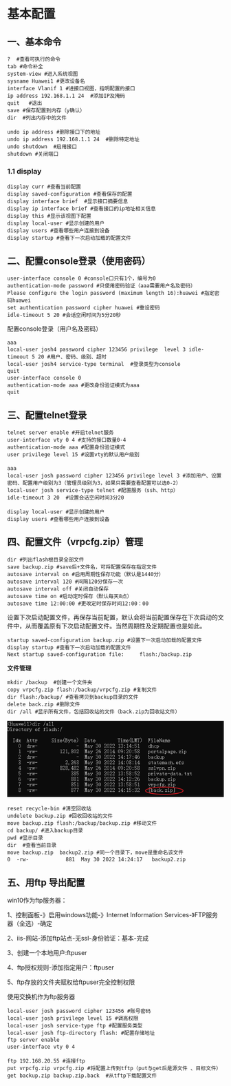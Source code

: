 # 基本配置



## **一、基本命令**

```
?  #查看可执行的命令
tab #命令补全
system-view #进入系统视图
sysname Huawei1 #更改设备名
interface Vlanif 1 #进接口视图，指明配置的接口
ip address 192.168.1.1 24  #添加IP及掩码
quit   #退出
save #保存配置到内存（y确认）
dir  #列出内存中的文件

undo ip address #删除接口下的地址
undo ip address 192.168.1.1 24  #删除特定地址
undo shutdown  #启用接口
shutdown #关闭端口
```

### **1.1 display**

```
display curr #查看当前配置
display saved-configuration #查看保存的配置
display interface brief  #显示接口摘要信息
display ip interface brief #查看接口的ip地址相关信息
display this #显示该视图下配置
display local-user #显示创建的用户
display users #查看哪些用户连接到设备
display startup #查看下一次启动加载的配置文件
```



## **二、配置console登录（使用密码）**

```
user-interface console 0 #console口只有1个，编号为0
authentication-mode password #只使用密码验证（aaa需要用户名及密码）
Please configure the login password (maximum length 16):huawei #指定密码huawei 
set authentication password cipher huawei #重设密码
idle-timeout 5 20 #会话空闲时间为5分20秒
```

配置console登录（用户名及密码）

```
aaa
local-user josh4 password cipher 123456 privilege  level 3 idle-timeout 5 20 #用户、密码、级别、超时
local-user josh4 service-type terminal  #登录类型为console
quit
user-interface console 0
authentication-mode aaa #更改身份验证模式为aaa
quit
```



## **三、配置telnet登录**

```
telnet server enable #开启telnet服务
user-interface vty 0 4 #支持的接口数量0-4
authentication-mode aaa #配置身份验证模式
user privilege level 15 #设置vty的默认用户级别

aaa
local-user josh password cipher 123456 privilege level 3 #添加用户、设置密码、配置用户级别为3（管理员级别为3，如果只需要查看配置可以选0-2）
local-user josh service-type telnet #配置服务（ssh、http）
idle-timeout 3 20  #设置会话空闲时间3分20

display local-user #显示创建的用户
display users #查看哪些用户连接到设备
```



## **四、配置文件（vrpcfg.zip）管理**

```
dir #列出flash根目录全部文件
save backup.zip #save后+文件名，可将配置保存在指定文件
autosave interval on #启用周期性保存功能（默认是1440分）
autosave interval 120 #间隔120分保存一次
autosave interval off #关闭自动保存
autosave time on #启动定时保存（默认每天8点）
autosave time 12:00:00 #更改定时保存时间12:00：00
```

设置下次启动配置文件，再保存当前配置，默认会将当前配置保存在下次启动的文件中，从而覆盖原有下次启动配置文件。当然周期性及定期配置也是如此。

```
startup saved-configuration backup.zip #设置下一次启动加载的配置文件
display startup #查看下一次启动加载的配置文件
Next startup saved-configuration file:     flash:/backup.zip
```

**文件管理**

```
mkdir /backup  #创建一个文件夹
copy vrpcfg.zip flash:/backup/vrpcfg.zip #复制文件
dir flash:/backup/ #查看拷贝到backup目录的文件
delete back.zip #删除文件
dir /all #显示所有文件，包括回收站的文件（back.zip为回收站文件）
```

![image-20240424100512178](https://raw.githubusercontent.com/joshzhong66/Pibced/main/blog-images/2024/04/24/13be8eb453d850b9e2206480ba4e303b-image-20240424100512178-ebba64.png)

```
reset recycle-bin #清空回收站
undelete backup.zip #回收回收站的文件
move backup.zip flash:/backup/backup.zip #移动文件
cd backup/ #进入backup目录
pwd #显示目录
dir  #查看当前目录
move backup.zip  backup2.zip #同一个目录下，move是重命名该文件
0  -rw-            881  May 30 2022 14:24:17   backup2.zip
```



## **五、用ftp 导出配置**

win10作为ftp服务器：

1、控制面板-》启用windows功能-》Internet Information Services-》FTP服务器（全选）-确定

2、iis-网站-添加ftp站点-无ssl-身份验证：基本-完成

3、创建一个本地用户:ftpuser

4、ftp授权规则-添加指定用户：ftpuser

5、ftp存放的文件夹赋权给ftpuser完全控制权限

使用交换机作为ftp服务器

```
local-user josh password cipher 123456 #账号密码
local-user josh privilege level 15 #调高权限
local-user josh service-type ftp #配置服务类型
local-user josh ftp-directory flash: #配置存储地址
ftp server enable
user-interface vty 0 4

ftp 192.168.20.55 #连接ftp
put vrpcfg.zip vrpcfg.zip #将配置上传到tftp（put与get后是源文件 、目标文件）
get backup.zip backup.zip.back  #从tftp下载配置文件
```

